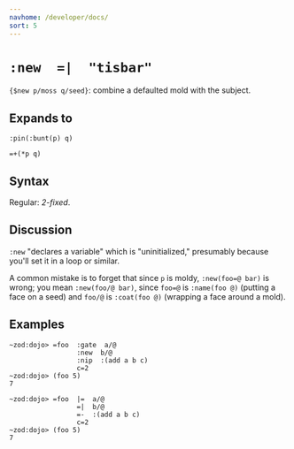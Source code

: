 ```yaml
---
navhome: /developer/docs/
sort: 5
---
```


# `:new  =|  "tisbar"`

`{$new p/moss q/seed}`: combine a defaulted mold with the subject.

## Expands to

```
:pin(:bunt(p) q)
```

```
=+(*p q)
```

## Syntax

Regular: *2-fixed*.

## Discussion

`:new` "declares a variable" which is "uninitialized," presumably 
because you'll set it in a loop or similar.

A common mistake is to forget that since `p` is moldy,
`:new(foo=@ bar)` is wrong; you mean `:new(foo/@ bar)`, since
`foo=@` is `:name(foo @)` (putting a face on a seed) and `foo/@`
is `:coat(foo @)` (wrapping a face around a mold).

## Examples

```
~zod:dojo> =foo  :gate  a/@
                 :new  b/@
                 :nip  :(add a b c)
                 c=2 
~zod:dojo> (foo 5)
7
```

```
~zod:dojo> =foo  |=  a/@
                 =|  b/@
                 =-  :(add a b c)
                 c=2 
~zod:dojo> (foo 5)
7
```
